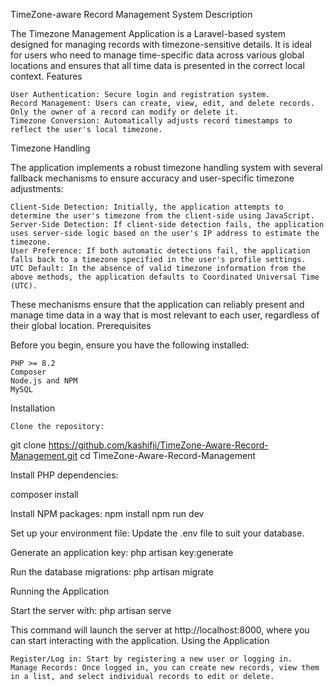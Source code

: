 TimeZone-aware Record Management System
Description

The Timezone Management Application is a Laravel-based system designed for managing records with timezone-sensitive details. It is ideal for users who need to manage time-specific data across various global locations and ensures that all time data is presented in the correct local context.
Features

    User Authentication: Secure login and registration system.
    Record Management: Users can create, view, edit, and delete records. Only the owner of a record can modify or delete it.
    Timezone Conversion: Automatically adjusts record timestamps to reflect the user's local timezone.

Timezone Handling

The application implements a robust timezone handling system with several fallback mechanisms to ensure accuracy and user-specific timezone adjustments:

    Client-Side Detection: Initially, the application attempts to determine the user's timezone from the client-side using JavaScript.
    Server-Side Detection: If client-side detection fails, the application uses server-side logic based on the user's IP address to estimate the timezone.
    User Preference: If both automatic detections fail, the application falls back to a timezone specified in the user's profile settings.
    UTC Default: In the absence of valid timezone information from the above methods, the application defaults to Coordinated Universal Time (UTC).

These mechanisms ensure that the application can reliably present and manage time data in a way that is most relevant to each user, regardless of their global location.
Prerequisites

Before you begin, ensure you have the following installed:

    PHP >= 8.2
    Composer
    Node.js and NPM
    MySQL

Installation

    Clone the repository:

git clone https://github.com/kashifji/TimeZone-Aware-Record-Management.git
cd TimeZone-Aware-Record-Management

Install PHP dependencies:

composer install

Install NPM packages:
npm install
npm run dev

Set up your environment file:
Update the .env file to suit your database.

Generate an application key:
php artisan key:generate

Run the database migrations:
php artisan migrate

Running the Application

Start the server with:
php artisan serve

This command will launch the server at http://localhost:8000, where you can start interacting with the application.
Using the Application

    Register/Log in: Start by registering a new user or logging in.
    Manage Records: Once logged in, you can create new records, view them in a list, and select individual records to edit or delete.
